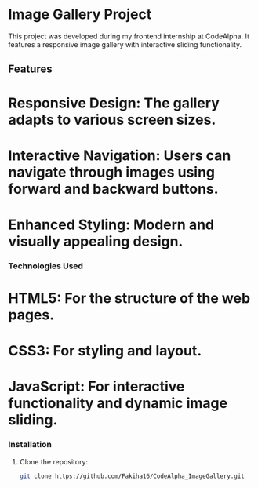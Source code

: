 # Image Gallery Project
This project was developed during my frontend internship at CodeAlpha. It features a responsive image gallery with interactive sliding functionality.

## Features
# Responsive Design: The gallery adapts to various screen sizes.
# Interactive Navigation: Users can navigate through images using forward and backward buttons.
# Enhanced Styling: Modern and visually appealing design.
### Technologies Used
# HTML5: For the structure of the web pages.
# CSS3: For styling and layout.
# JavaScript: For interactive functionality and dynamic image sliding.
### Installation
1. Clone the repository:
   ```sh
   git clone https://github.com/Fakiha16/CodeAlpha_ImageGallery.git
